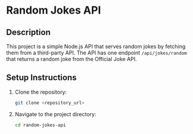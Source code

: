 # Random Jokes API

## Description

This project is a simple Node.js API that serves random jokes by fetching them from a third-party API. The API has one endpoint `/api/jokes/random` that returns a random joke from the Official Joke API.

## Setup Instructions

1. Clone the repository:

   ```bash
   git clone <repository_url>
   ```

2. Navigate to the project directory:
   ```bash
   cd random-jokes-api
   ```
